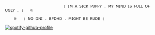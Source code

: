                                ❲ 𝖨𝖬 𝖠 𝖲𝖨𝖢𝖪 𝖯𝖴𝖯𝖯𝖸 . 𝖬𝖸 𝖬𝖨𝖭𝖣 𝖨𝖲 𝖥𝖴𝖫𝖫 𝖮𝖥 𝖴𝖦𝖫𝖸 . ❳   ⚟
           
        ⚞   ❲ 𝖭𝖮 𝖣𝖭𝖨 . 𝖡𝖯𝖣𝖧𝖣 . 𝖬𝖨𝖦𝖧𝖳 𝖡𝖤 𝖱𝖴𝖣𝖤 ❳


[![spotify-github-profile](https://spotify-github-profile.kittinanx.com/api/view?uid=bwwaefoe9rqg4lcokpf63s1vp&cover_image=true&theme=novatorem&show_offline=true&background_color=000000&interchange=false&profanity=false&bar_color=cfff0d&bar_color_cover=false)](https://spotify-github-profile.kittinanx.com/api/view?uid=bwwaefoe9rqg4lcokpf63s1vp&redirect=true)
